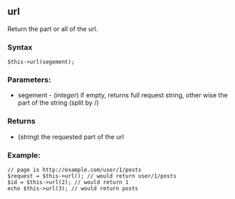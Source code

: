 ## url

Return the part or all of the url.

### Syntax

	$this->url(segement);

### Parameters:

* segement - (*integer*) if empty, returns full request string, other wise the part of the string (split by /)

### Returns

* (*string*) the requested part of the url

### Example:

	// page is http://example.com/user/1/posts
	$request = $this->url(); // would return user/1/posts
	$id = $this->url(2); // would return 1
	echo $this->url(3); // would return posts